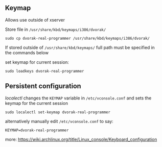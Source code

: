 ## Keymap
Allows use outside of xserver

Store file in ```/usr/share/kbd/keymaps/i386/dvorak/```
```
sudo cp dvorak-real-programmer /usr/share/kbd/keymaps/i386/dvorak/
```
If stored outside of ```/usr/share/kbd/keymaps/``` full path must be specified in the commands below

set keymap for current session:
```
sudo loadkeys dvorak-real-programmer
```

## Persistent configuration
*localectl* changes the ```KEYMAP``` variable in ```/etc/vconsole.conf``` and sets the keymap for the current session
```
sudo localectl set-keymap dvorak-real-programmer
```

alternatively manually edit ```/etc/vconsole.conf``` to say:
```
KEYMAP=dvorak-real-programmer
```

more: https://wiki.archlinux.org/title/Linux_console/Keyboard_configuration

